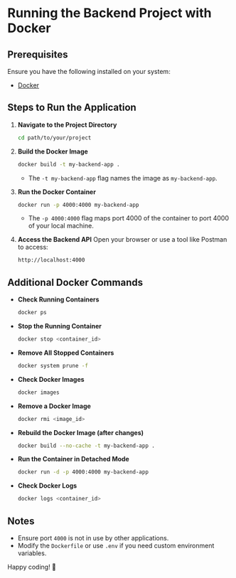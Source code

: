 # Running the Backend Project with Docker

## Prerequisites

Ensure you have the following installed on your system:
- [Docker](https://www.docker.com/get-started)

## Steps to Run the Application

1. **Navigate to the Project Directory**
   ```sh
   cd path/to/your/project
   ```

2. **Build the Docker Image**
   ```sh
   docker build -t my-backend-app .
   ```
   - The `-t my-backend-app` flag names the image as `my-backend-app`.

3. **Run the Docker Container**
   ```sh
   docker run -p 4000:4000 my-backend-app
   ```
   - The `-p 4000:4000` flag maps port 4000 of the container to port 4000 of your local machine.

4. **Access the Backend API**
   Open your browser or use a tool like Postman to access:
   ```md
   http://localhost:4000
   ```

## Additional Docker Commands

- **Check Running Containers**
  ```sh
  docker ps
  ```

- **Stop the Running Container**
  ```sh
  docker stop <container_id>
  ```

- **Remove All Stopped Containers**
  ```sh
  docker system prune -f
  ```

- **Check Docker Images**
  ```sh
  docker images
  ```

- **Remove a Docker Image**
  ```sh
  docker rmi <image_id>
  ```

- **Rebuild the Docker Image (after changes)**
  ```sh
  docker build --no-cache -t my-backend-app .
  ```

- **Run the Container in Detached Mode**
  ```sh
  docker run -d -p 4000:4000 my-backend-app
  ```

- **Check Docker Logs**
  ```sh
  docker logs <container_id>
  ```

## Notes
- Ensure port `4000` is not in use by other applications.
- Modify the `Dockerfile` or use `.env` if you need custom environment variables.

Happy coding! 🚀

